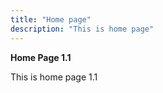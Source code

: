 ```yaml
---
title: "Home page"
description: "This is home page"
---
```


**Home Page 1.1**

This is home page 1.1
